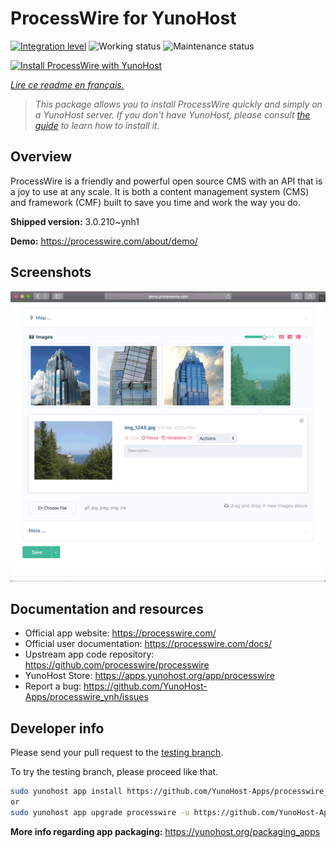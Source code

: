 <!--
N.B.: This README was automatically generated by https://github.com/YunoHost/apps/tree/master/tools/README-generator
It shall NOT be edited by hand.
-->

# ProcessWire for YunoHost

[![Integration level](https://dash.yunohost.org/integration/processwire.svg)](https://dash.yunohost.org/appci/app/processwire) ![Working status](https://ci-apps.yunohost.org/ci/badges/processwire.status.svg) ![Maintenance status](https://ci-apps.yunohost.org/ci/badges/processwire.maintain.svg)

[![Install ProcessWire with YunoHost](https://install-app.yunohost.org/install-with-yunohost.svg)](https://install-app.yunohost.org/?app=processwire)

*[Lire ce readme en français.](./README_fr.md)*

> *This package allows you to install ProcessWire quickly and simply on a YunoHost server.
If you don't have YunoHost, please consult [the guide](https://yunohost.org/#/install) to learn how to install it.*

## Overview

ProcessWire is a friendly and powerful open source CMS with an API that is a joy to use at any scale. It is both a content management system (CMS) and framework (CMF) built to save you time and work the way you do. 


**Shipped version:** 3.0.210~ynh1

**Demo:** https://processwire.com/about/demo/

## Screenshots

![Screenshot of ProcessWire](./doc/screenshots/screenshot.png)

## Documentation and resources

* Official app website: <https://processwire.com/>
* Official user documentation: <https://processwire.com/docs/>
* Upstream app code repository: <https://github.com/processwire/processwire>
* YunoHost Store: <https://apps.yunohost.org/app/processwire>
* Report a bug: <https://github.com/YunoHost-Apps/processwire_ynh/issues>

## Developer info

Please send your pull request to the [testing branch](https://github.com/YunoHost-Apps/processwire_ynh/tree/testing).

To try the testing branch, please proceed like that.

``` bash
sudo yunohost app install https://github.com/YunoHost-Apps/processwire_ynh/tree/testing --debug
or
sudo yunohost app upgrade processwire -u https://github.com/YunoHost-Apps/processwire_ynh/tree/testing --debug
```

**More info regarding app packaging:** <https://yunohost.org/packaging_apps>
